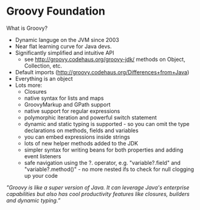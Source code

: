 Groovy Foundation
=================

What is Groovy?

* Dynamic languge on the JVM since 2003
* Near flat learning curve for Java devs.
* Significantly simplified and intuitive API
   * see http://groovy.codehaus.org/groovy-jdk/ methods on Object, Collection, etc.
* Default imports (http://groovy.codehaus.org/Differences+from+Java)
* Everything is an object
* Lots more:
   * Closures
   * native syntax for lists and maps
   * GroovyMarkup and GPath support
   * native support for regular expressions
   * polymorphic iteration and powerful switch statement
   * dynamic and static typing is supported - so you can omit the type declarations on methods, fields and variables
   * you can embed expressions inside strings
   * lots of new helper methods added to the JDK
   * simpler syntax for writing beans for both properties and adding event listeners
   * safe navigation using the ?. operator, e.g. "variable?.field" and "variable?.method()" - no more nested ifs to check for null clogging up your code


*"Groovy is like a super version of Java. It can leverage Java's enterprise capabilities but also has cool productivity features like closures, builders and dynamic typing.”*